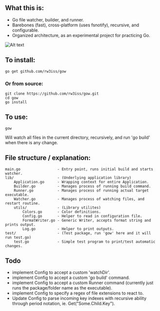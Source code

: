 ## What this is:

- Go file watcher, builder, and runner. 
- Barebones (fast), cross-platform (uses fsnotify), recursive, and configurable.
- Organized architecture, as an experimental project for practicing Go.

![Alt text](https://i.imgur.com/xsDePqc.png "Output")

## To install:
```
go get github.com/rw3iss/gow
```

### Or from source:
```
git clone https://github.com/rw3iss/gow.git
cd gow
go install
```

## To use:
```
gow
```

Will watch all files in the current directory, recursively, and run 'go build' when there is any change.


## File structure / explanation:
```
main.go                 - Entry point, runs initial build and starts watcher.
lib/                    - (Underlying application library)
    Application.go      - Wrapping context for entire Application.
    Builder.go          - Manages process of running build command.
    Runner.go           - Manages process of running actual target executable. 
    Watcher.go          - Manages process of watching files, and restart routine.
    utils/              - (Library utilites)
        Colors.go       - Color definitions.
        Config.go       - Helper to read in configuration file.
        FormatWriter.go - Generic Writer, accepts format string and prints output.
        Log.go          - Helper to print outputs.
test/                   - (Test package, run 'gow' here and it will run test.go)
    test.go             - Simple test program to print/test automatic changes.
```

 ## Todo
 - implement Config to accept a custom 'watchDir'.
 - implement Config to accept a custom 'go build' command.
 - implement Config to accept a custom Runner command (currently just runs the package/folder name as the executable).
 - implement Config to specify a regex of file extensions to react to.
 - Update Config to parse incoming key indexes with recursive ability through period notation, ie. Get("Some.Child.Key").